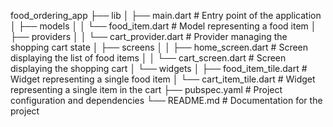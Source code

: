 food_ordering_app
├── lib
│   ├── main.dart                # Entry point of the application
│   ├── models
│   │   └── food_item.dart       # Model representing a food item
│   ├── providers
│   │   └── cart_provider.dart    # Provider managing the shopping cart state
│   ├── screens
│   │   ├── home_screen.dart      # Screen displaying the list of food items
│   │   └── cart_screen.dart      # Screen displaying the shopping cart
│   └── widgets
│       ├── food_item_tile.dart   # Widget representing a single food item
│       └── cart_item_tile.dart    # Widget representing a single item in the cart
├── pubspec.yaml                  # Project configuration and dependencies
└── README.md                     # Documentation for the project